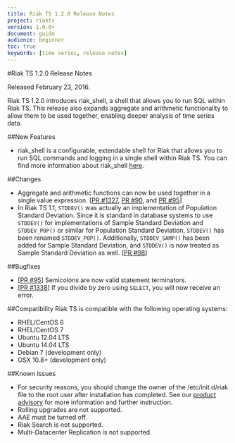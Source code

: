 ```yaml
---
title: Riak TS 1.2.0 Release Notes
project: riakts
version: 1.0.0+
document: guide
audience: beginner
toc: true
keywords: [time series, release notes]
---
```



#Riak TS 1.2.0 Release Notes

Released February 23, 2016.

Riak TS 1.2.0 introduces riak_shell, a shell that allows you to run SQL within Riak TS. This release also expands aggregate and arithmetic functionality to allow them to be used together, enabling deeper analysis of time series data. 


##New Features

* riak_shell is a configurable, extendable shell for Riak that allows you to run SQL commands and logging in a single shell within Riak TS. You can find more information about riak_shell [here](http://docs.basho.com/riakts/1.2/using/riakshell/).


##Changes

* Aggregate and arithmetic functions can now be used together in a single value expression. [[PR #1327](https://github.com/basho/riak_kv/pull/1327), [PR #90](https://github.com/basho/riak_ql/pull/90), and [PR #95](https://github.com/basho/riak_ql/pull/95)]
* In Riak TS 1.1, `STDDEV()` was actually an implementation of Population Standard Deviation. Since it is standard in database systems to use `STDDEV()` for implementations of Sample Standard Deviation and `STDDEV_POP()` or similar for Population Standard Deviation, `STDDEV()` has been renamed `STDDEV_POP()`. Additionally, `STDDEV_SAMP()` has been added for Sample Standard Deviation, and `STDDEV()` is now treated as Sample Standard Deviation as well. [[PR #98](https://github.com/basho/riak_ql/pull/98)]


##Bugfixes

* [[PR #95](https://github.com/basho/riak_ql/pull/95)] Semicolons are now valid statement terminators.
* [[PR #1338](https://github.com/basho/riak_kv/pull/1338)] If you divide by zero using `SELECT`, you will now receive an error. 


##Compatibility
Riak TS is compatible with the following operating systems:

* RHEL/CentOS 6
* RHEL/CentOS 7
* Ubuntu 12.04 LTS
* Ubuntu 14.04 LTS
* Debian 7 (development only)
* OSX 10.8+ (development only)


##Known Issues

* For security reasons, you should change the owner of the /etc/init.d/riak file to the root user after installation has completed. See our [product advisory](http://docs.basho.com/riak/2.1.3/community/product-advisories/codeinjectioninitfiles/) for more information and further instruction.
* Rolling upgrades are not supported.
* AAE must be turned off.
* Riak Search is not supported.
* Multi-Datacenter Replication is not supported.